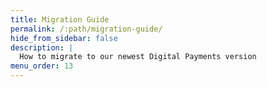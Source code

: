 ```yaml
---
title: Migration Guide
permalink: /:path/migration-guide/
hide_from_sidebar: false
description: |
  How to migrate to our newest Digital Payments version
menu_order: 13
---
```

